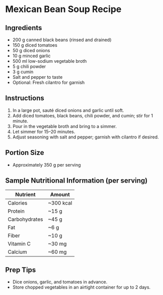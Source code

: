 # Mexican Bean Soup Recipe

## Ingredients
- 200 g canned black beans (rinsed and drained)
- 150 g diced tomatoes
- 50 g diced onions
- 10 g minced garlic
- 500 ml low-sodium vegetable broth
- 5 g chili powder
- 3 g cumin
- Salt and pepper to taste
- Optional: Fresh cilantro for garnish

## Instructions
1. In a large pot, sauté diced onions and garlic until soft.
2. Add diced tomatoes, black beans, chili powder, and cumin; stir for 1 minute.
3. Pour in the vegetable broth and bring to a simmer.
4. Let simmer for 15–20 minutes.
5. Adjust seasoning with salt and pepper; garnish with cilantro if desired.

## Portion Size
- Approximately 350 g per serving

## Sample Nutritional Information (per serving)
| Nutrient      | Amount    |
| ------------- | --------- |
| Calories      | ~300 kcal |
| Protein       | ~15 g     |
| Carbohydrates | ~45 g     |
| Fat           | ~6 g      |
| Fiber         | ~10 g     |
| Vitamin C     | ~30 mg    |
| Calcium       | ~60 mg    |

## Prep Tips
- Dice onions, garlic, and tomatoes in advance.
- Store chopped vegetables in an airtight container for up to 2 days.
